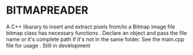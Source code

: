 # BITMAPREADER
A C++ libarary to insert and extract pixels from/to a Bitmap image file 
bitmap class has necessary functions . Declare an object and pass the file name or it's complete path if it's not in the same folder. 
See the main.cpp file for usage . Still in development
